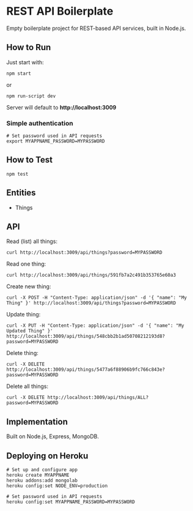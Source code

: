 # REST API Boilerplate

Empty boilerplate project for REST-based API services, built in Node.js.


## How to Run

Just start with:

	npm start

or

	npm run-script dev

Server will default to **http://localhost:3009**

### Simple authentication

	# Set password used in API requests
	export MYAPPNAME_PASSWORD=MYPASSWORD


## How to Test

	npm test


## Entities

* Things


## API

Read (list) all things:

	curl http://localhost:3009/api/things?password=MYPASSWORD

Read one thing:

	curl http://localhost:3009/api/things/591fb7a2c491b353765e60a3

Create new thing:

	curl -X POST -H "Content-Type: application/json" -d '{ "name": "My Thing" }' http://localhost:3009/api/things?password=MYPASSWORD

Update thing:

	curl -X PUT -H "Content-Type: application/json" -d '{ "name": "My Updated Thing" }' http://localhost:3009/api/things/548cbb2b1ad50708212193d8?password=MYPASSWORD

Delete thing:

	curl -X DELETE http://localhost:3009/api/things/5477a6f88906b9fc766c843e?password=MYPASSWORD

Delete all things:

	curl -X DELETE http://localhost:3009/api/things/ALL?password=MYPASSWORD


## Implementation

Built on Node.js, Express, MongoDB.


## Deploying on Heroku

	# Set up and configure app
	heroku create MYAPPNAME
	heroku addons:add mongolab
	heroku config:set NODE_ENV=production

	# Set password used in API requests
	heroku config:set MYAPPNAME_PASSWORD=MYPASSWORD
